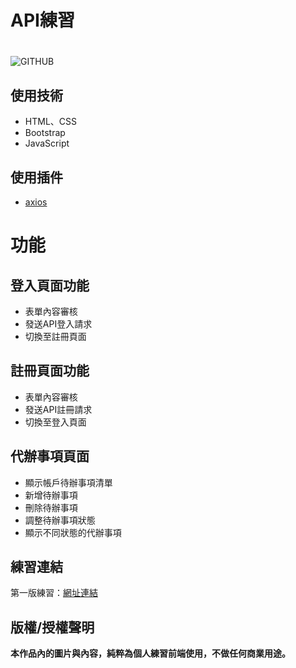 # API練習 <h1>
![GITHUB](https://j-mingyan.github.io/todolist_with_Api/todolist_with_API/img/OfficialPictures.png "官方圖片")

## 使用技術
* HTML、CSS
* Bootstrap
* JavaScript
## 使用插件
* [axios](https://github.com/axios/axios)

# 功能 <h2>
## 登入頁面功能
* 表單內容審核
* 發送API登入請求
* 切換至註冊頁面

## 註冊頁面功能
* 表單內容審核
* 發送API註冊請求
* 切換至登入頁面

## 代辦事項頁面
* 顯示帳戶待辦事項清單
* 新增待辦事項
* 刪除待辦事項
* 調整待辦事項狀態
* 顯示不同狀態的代辦事項
  


## 練習連結
第一版練習：[網址連結](https://j-mingyan.github.io/todolist_with_Api/todolist_with_API/index.html)



## 版權/授權聲明
**本作品內的圖片與內容，純粹為個人練習前端使用，不做任何商業用途。**
